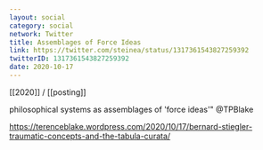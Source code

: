 ```yaml
---
layout: social
category: social
network: Twitter
title: Assemblages of Force Ideas
link: https://twitter.com/steinea/status/1317361543827259392
twitterID: 1317361543827259392
date: 2020-10-17
---
```


[[2020]] / [[posting]]

philosophical systems as assemblages of 'force ideas'" @TPBlake

<https://terenceblake.wordpress.com/2020/10/17/bernard-stiegler-traumatic-concepts-and-the-tabula-curata/>
